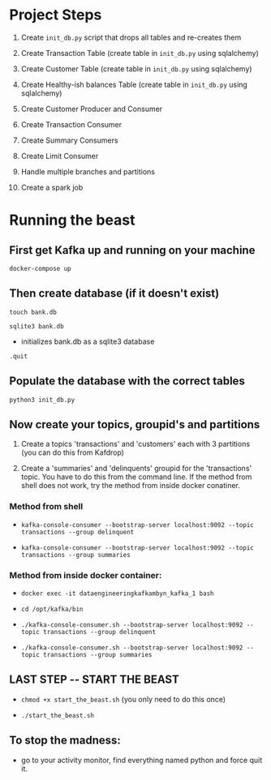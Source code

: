 # Project Steps

1. Create `init_db.py` script that drops all tables and re-creates them

2. Create Transaction Table (create table in `init_db.py` using sqlalchemy)

3. Create Customer Table (create table in `init_db.py` using sqlalchemy)

4. Create Healthy-ish balances Table (create table in `init_db.py` using sqlalchemy)

5. Create Customer Producer and Consumer

6. Create Transaction Consumer

7. Create Summary Consumers

8. Create Limit Consumer

9. Handle multiple branches and partitions

10. Create a spark job

# Running the beast

## First get Kafka up and running on your machine

`docker-compose up`

## Then create database (if it doesn't exist)

`touch bank.db`

`sqlite3 bank.db`
- initializes bank.db as a sqlite3 database

`.quit`

## Populate the database with the correct tables

`python3 init_db.py`

## Now create your topics, groupid's and partitions

1. Create a topics 'transactions' and 'customers' each with 3 partitions (you can do this from Kafdrop)

2. Create a 'summaries' and 'delinquents' groupid for the 'transactions' topic. You have to do this from the command line. If the method from shell does not work, try the method from inside docker conatiner.

### Method from shell

- `kafka-console-consumer --bootstrap-server localhost:9092 --topic transactions --group delinquent`

- `kafka-console-consumer --bootstrap-server localhost:9092 --topic transactions --group summaries`

### Method from inside docker container:

- `docker exec -it dataengineeringkafkambyn_kafka_1 bash`

- `cd /opt/kafka/bin`

- `./kafka-console-consumer.sh --bootstrap-server localhost:9092 --topic transactions --group delinquent`

- `./kafka-console-consumer.sh --bootstrap-server localhost:9092 --topic transactions --group summaries` 

## LAST STEP -- START THE BEAST

- `chmod +x start_the_beast.sh` (you only need to do this once)

- `./start_the_beast.sh`

## To stop the madness:

- go to your activity monitor, find everything named python and force quit it.